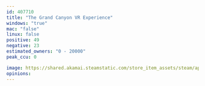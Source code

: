 ```yaml
---
id: 407710
title: "The Grand Canyon VR Experience"
windows: "true"
mac: "false"
linux: false
positive: 49
negative: 23
estimated_owners: "0 - 20000"
peak_ccu: 0

image: https://shared.akamai.steamstatic.com/store_item_assets/steam/apps/407710/header.jpg?t=1513019970
opinions:
---
```


